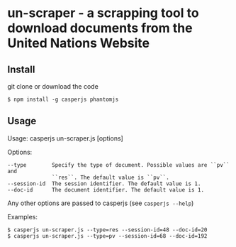# un-scraper - a scrapping tool to download documents from the United Nations Website

## Install

git clone or download the code

```
$ npm install -g casperjs phantomjs
```

## Usage

  Usage: casperjs un-scraper.js [options]

  Options:

    --type        Specify the type of document. Possible values are ``pv`` and
                  ``res``. The default value is ``pv``.
    --session-id  The session identifier. The default value is 1.
    --doc-id      The document identifier. The default value is 1.

  Any other options are passed to casperjs (see `casperjs --help`)

  Examples:

    $ casperjs un-scraper.js --type=res --session-id=48 --doc-id=20
    $ casperjs un-scraper.js --type=pv --session-id=68 --doc-id=192

